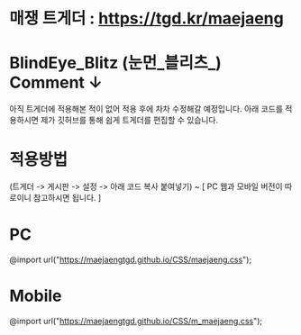 # 매쟁 트게더 : https://tgd.kr/maejaeng #
# BlindEye_Blitz (눈먼_블리츠_) Comment ↓ #

아직 트게더에 적용해본 적이 없어 적용 후에 차차 수정해갈 예정입니다.
아래 코드를 적용하시면 제가 깃허브를 통해 쉽게 트게더를 편집할 수 있습니다.

# 적용방법 #

(트게더 -> 게시판 -> 설정 -> 아래 코드 복사 붙여넣기) ~ [ PC 웹과 모바일 버전이 따로이니 참고하시면 됩니다. ]

# PC #

@import url("https://maejaengtgd.github.io/CSS/maejaeng.css");

# Mobile #

@import url("https://maejaengtgd.github.io/CSS/m_maejaeng.css");
